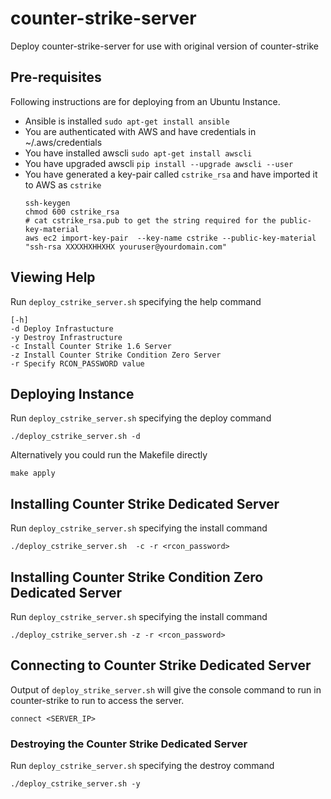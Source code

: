 # counter-strike-server
Deploy counter-strike-server for use with original version of counter-strike

## Pre-requisites

Following instructions are for deploying from an Ubuntu Instance.

- Ansible is installed `sudo apt-get install ansible`
- You are authenticated with AWS and have credentials in ~/.aws/credentials
- You have installed awscli `sudo apt-get install awscli`
- You have upgraded awscli `pip install --upgrade awscli --user`
- You have generated a key-pair called `cstrike_rsa` and have imported it to AWS as `cstrike`
  ```shell
  ssh-keygen
  chmod 600 cstrike_rsa
  # cat cstrike_rsa.pub to get the string required for the public-key-material
  aws ec2 import-key-pair  --key-name cstrike --public-key-material "ssh-rsa XXXXHXHHXHX youruser@yourdomain.com"
  ```

## Viewing Help

Run `deploy_cstrike_server.sh` specifying the help command
```shell
[-h]
-d Deploy Infrastucture
-y Destroy Infrastructure
-c Install Counter Strike 1.6 Server
-z Install Counter Strike Condition Zero Server
-r Specify RCON_PASSWORD value
```

## Deploying Instance

Run `deploy_cstrike_server.sh` specifying the deploy command
```shell
./deploy_cstrike_server.sh -d
```
Alternatively you could run the Makefile directly
```shell
make apply
```

## Installing Counter Strike Dedicated Server

Run `deploy_cstrike_server.sh` specifying the install command
```shell
./deploy_cstrike_server.sh  -c -r <rcon_password>
```
## Installing Counter Strike Condition Zero Dedicated Server

Run `deploy_cstrike_server.sh` specifying the install command
```shell
./deploy_cstrike_server.sh -z -r <rcon_password>
```
## Connecting to Counter Strike Dedicated Server

Output of `deploy_strike_server.sh` will give the console command to run in counter-strike to run to access the server.
```shell
connect <SERVER_IP>
```

### Destroying the Counter Strike Dedicated Server

Run `deploy_cstrike_server.sh` specifying the destroy command
```
./deploy_cstrike_server.sh -y
```
